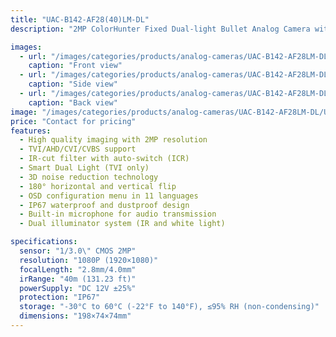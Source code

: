 ```yaml
---
title: "UAC-B142-AF28(40)LM-DL"
description: "2MP ColorHunter Fixed Dual-light Bullet Analog Camera with high quality imaging, smart dual light capability, and IP67 protection"

images:
  - url: "/images/categories/products/analog-cameras/UAC-B142-AF28LM-DL/UAC-B142-AF28LM-DL  (2).png"
    caption: "Front view"
  - url: "/images/categories/products/analog-cameras/UAC-B142-AF28LM-DL/UAC-B142-AF28LM-DL  (3).png"
    caption: "Side view"
  - url: "/images/categories/products/analog-cameras/UAC-B142-AF28LM-DL/UAC-B142-AF28LM-DL  (1).png"
    caption: "Back view"
image: "/images/categories/products/analog-cameras/UAC-B142-AF28LM-DL/UAC-B142-AF28LM-DL  (2).png"
price: "Contact for pricing"
features:
  - High quality imaging with 2MP resolution
  - TVI/AHD/CVI/CVBS support
  - IR-cut filter with auto-switch (ICR)
  - Smart Dual Light (TVI only)
  - 3D noise reduction technology
  - 180° horizontal and vertical flip
  - OSD configuration menu in 11 languages
  - IP67 waterproof and dustproof design
  - Built-in microphone for audio transmission
  - Dual illuminator system (IR and white light)

specifications:
  sensor: "1/3.0\" CMOS 2MP"
  resolution: "1080P (1920×1080)"
  focalLength: "2.8mm/4.0mm"
  irRange: "40m (131.23 ft)"
  powerSupply: "DC 12V ±25%"
  protection: "IP67"
  storage: "-30°C to 60°C (-22°F to 140°F), ≤95% RH (non-condensing)"
  dimensions: "198×74×74mm"
---
```

